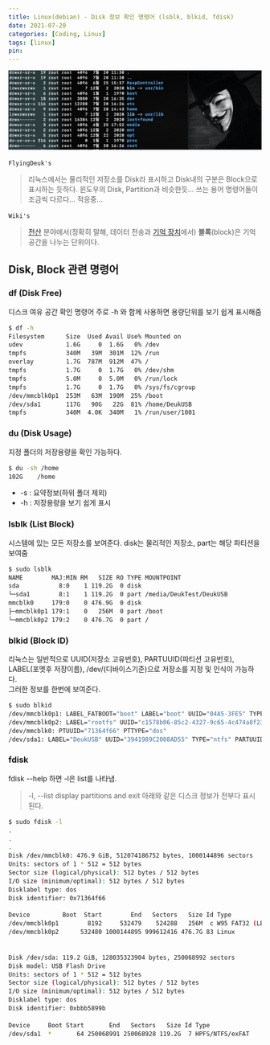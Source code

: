 ```yaml
---
title: Linux(debian) - Disk 정보 확인 명령어 (lsblk, blkid, fdisk)
date: 2021-07-20
categories: [Coding, Linux]
tags: [linux]
pin:
---
```


![command](/img/coding/linux/command.jpg)

`FlyingDeuk's`
>리눅스에서는 물리적인 저장소를 Disk라 표시하고 Disk내의 구분은 Block으로 표시하는 듯하다. 윈도우의 Disk, Partition과 비슷한듯... 쓰는 용어 명령어들이 조금씩 다르다... 적응중...

`Wiki's`

>[전산](https://ko.wikipedia.org/wiki/전산) 분야에서(정확히 말해, 데이터 전송과 [기억 장치](https://ko.wikipedia.org/wiki/기억_장치)에서) **블록**(block)은 기억 공간을 나누는 단위이다.

## Disk, Block 관련 명령어

### df (Disk Free)
디스크 여유 공간 확인 명령어 주로 -h 와 함께 사용하면 용량단위를 보기 쉽게 표시해줌

```bash
$ df -h
Filesystem      Size  Used Avail Use% Mounted on
udev            1.6G     0  1.6G   0% /dev
tmpfs           340M   39M  301M  12% /run
overlay         1.7G  787M  912M  47% /
tmpfs           1.7G     0  1.7G   0% /dev/shm
tmpfs           5.0M     0  5.0M   0% /run/lock
tmpfs           1.7G     0  1.7G   0% /sys/fs/cgroup
/dev/mmcblk0p1  253M   63M  190M  25% /boot
/dev/sda1       117G   90G   22G  81% /home/DeukUSB
tmpfs           340M  4.0K  340M   1% /run/user/1001
```



### du (Disk Usage)

지정 폴더의 저장용량을 확인 가능하다.

```bash
$ du -sh /home
102G	/home
```

- -s : 요약정보(하위 폴더 제외)
- -h : 저장용량을 보기 쉽게 표시



### lsblk (List Block)

시스템에 있는 모든 저장소를 보여준다. disk는 물리적인 저장소, part는 해당 파티션을 보여줌


```bash
$ sudo lsblk
NAME        MAJ:MIN RM   SIZE RO TYPE MOUNTPOINT
sda           8:0    1 119.2G  0 disk
└─sda1        8:1    1 119.2G  0 part /media/DeukTest/DeukUSB
mmcblk0     179:0    0 476.9G  0 disk
├─mmcblk0p1 179:1    0   256M  0 part /boot
└─mmcblk0p2 179:2    0 476.7G  0 part /
```



### blkid (Block ID)

리눅스는 일반적으로 UUID(저장소 고유번호), PARTUUID(파티션 고유번호), LABEL(포멧후 저장이름), /dev/(디바이스기준)으로 저장소를 지정 및 인식이 가능하다. <br>그러한 정보를 한번에 보여준다.

```bash
$ sudo blkid
/dev/mmcblk0p1: LABEL_FATBOOT="boot" LABEL="boot" UUID="04A5-3FE5" TYPE="vfat" PARTUUID="71364f66-01"
/dev/mmcblk0p2: LABEL="rootfs" UUID="c1578b06-85c2-4327-9c65-4c474a8f23f9" TYPE="ext4" PARTUUID="71364f66-02"
/dev/mmcblk0: PTUUID="71364f66" PTTYPE="dos"
/dev/sda1: LABEL="DeukUSB" UUID="3941989C2008AD55" TYPE="ntfs" PARTUUID="bbb5899b-01"
```



### fdisk




fdisk --help 하면 -l은 list를 나타냄.

> -l, --list  display partitions and exit
아래와 같은 디스크 정보가 전부다 표시된다.

```bash
$ sudo fdisk -l
.
.
.
Disk /dev/mmcblk0: 476.9 GiB, 512074186752 bytes, 1000144896 sectors
Units: sectors of 1 * 512 = 512 bytes
Sector size (logical/physical): 512 bytes / 512 bytes
I/O size (minimum/optimal): 512 bytes / 512 bytes
Disklabel type: dos
Disk identifier: 0x71364f66

Device         Boot  Start        End   Sectors   Size Id Type
/dev/mmcblk0p1        8192     532479    524288   256M  c W95 FAT32 (LBA)
/dev/mmcblk0p2      532480 1000144895 999612416 476.7G 83 Linux


Disk /dev/sda: 119.2 GiB, 128035323904 bytes, 250068992 sectors
Disk model: USB Flash Drive
Units: sectors of 1 * 512 = 512 bytes
Sector size (logical/physical): 512 bytes / 512 bytes
I/O size (minimum/optimal): 512 bytes / 512 bytes
Disklabel type: dos
Disk identifier: 0xbbb5899b

Device     Boot Start       End   Sectors   Size Id Type
/dev/sda1  *       64 250068991 250068928 119.2G  7 HPFS/NTFS/exFAT
```
